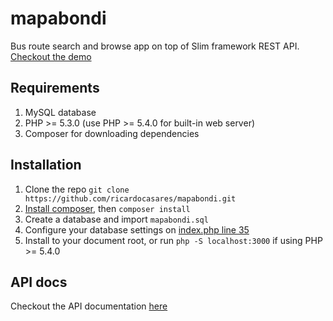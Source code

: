mapabondi
=========

Bus route search and browse app on top of Slim framework REST API.
[Checkout the demo](http://mapabondi.eu01.aws.af.cm/)

## Requirements

1. MySQL database
2. PHP >= 5.3.0 (use PHP >= 5.4.0 for built-in web server)
3. Composer for downloading dependencies

## Installation

1. Clone the repo `git clone https://github.com/ricardocasares/mapabondi.git`
2. [Install composer](http://getcomposer.org/doc/00-intro.md#installation-nix), then `composer install`
3. Create a database and import `mapabondi.sql`
4. Configure your database settings on [index.php line 35](https://github.com/ricardocasares/mapabondi/blob/master/index.php#L35)
5. Install to your document root, or run `php -S localhost:3000` if using PHP >= 5.4.0

## API docs
Checkout the API documentation [here](https://github.com/ricardocasares/mapabondi/wiki/API-Documentation)